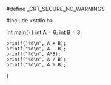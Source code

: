 #define _CRT_SECURE_NO_WARNINGS

#include <stdio.h>

int main() {
	int A = 6;
	int B = 3;

	printf("%d\n", A + B);
	printf("%d\n", A - B);
	printf("%d\n", A*B);
	printf("%d\n", A / B);
	printf("%d\n", A % B);

}

